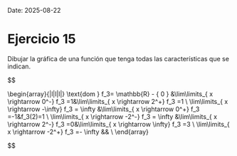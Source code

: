 Date: 2025-08-22

# Ejercicio 15

 
Dibujar la gráfica de una función que tenga todas las características que se indican.

$$

\begin{array}{|l|l|l|}
   \text{dom } f_3= \mathbb{R} - \{ 0 \} &\lim\limits_{ x \rightarrow  0^-}  f_3 =1&\lim\limits_{ x \rightarrow  2^+}  f_3 =1 \\ \lim\limits_{ x \rightarrow  -\infty}  f_3 = \infty &\lim\limits_{ x \rightarrow  0^+}  f_3 =-1&f_3(2)=1 \\ \lim\limits_{ x \rightarrow  -2^-}  f_3 = \infty &\lim\limits_{ x \rightarrow  2^-}  f_3 =0&\lim\limits_{ x \rightarrow  \infty}  f_3 =3 \\ \lim\limits_{ x \rightarrow  -2^+}  f_3 =- \infty && \\ 
\end{array}

$$
